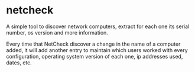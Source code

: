 # netcheck
A simple tool to discover network computers, extract for each one its serial number, os version and more information.

Every time that NetCheck discover a change in the name of a computer added, it will add another entry to maintain which
users worked with every configuration, operating system version of each one, ip addresses used, dates, etc.
